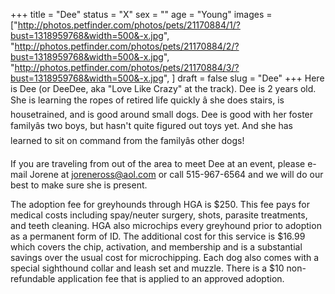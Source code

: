 +++
title = "Dee"
status = "X"
sex = ""
age = "Young"
images = ["http://photos.petfinder.com/photos/pets/21170884/1/?bust=1318959768&width=500&-x.jpg",
"http://photos.petfinder.com/photos/pets/21170884/2/?bust=1318959768&width=500&-x.jpg",
"http://photos.petfinder.com/photos/pets/21170884/3/?bust=1318959768&width=500&-x.jpg",
]
draft = false
slug = "Dee"
+++
Here is Dee (or DeeDee, aka "Love Like Crazy" at the track).    Dee is 2 years old.  She is learning the ropes of retired life quickly â she does stairs, is housetrained, and is good around small dogs. Dee is good with her foster familyâs two boys, but hasn't quite figured out toys yet. And she has learned to sit on command from the familyâs other dogs!


If you are traveling from out of the area to meet Dee at an event, please e-mail Jorene at joreneross@aol.com or call 515-967-6564 and we will do our best to make sure she is present.

The adoption fee for greyhounds through HGA is $250. This fee pays for medical costs including spay/neuter surgery, shots, parasite treatments, and teeth cleaning. HGA also microchips every greyhound prior to adoption as a permanent form of ID. The additional cost for this service is $16.99 which covers the chip, activation, and membership and is a substantial savings over the usual cost for microchipping. Each dog also comes with a special sighthound collar and leash set and muzzle. There is a $10 non-refundable application fee that is applied to an approved adoption.

